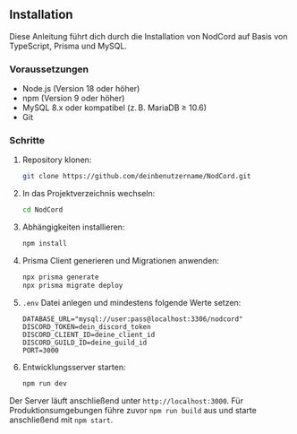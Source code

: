 ## Installation

Diese Anleitung führt dich durch die Installation von NodCord auf Basis von TypeScript, Prisma und MySQL.

### Voraussetzungen

- Node.js (Version 18 oder höher)
- npm (Version 9 oder höher)
- MySQL 8.x oder kompatibel (z. B. MariaDB ≥ 10.6)
- Git

### Schritte

1. Repository klonen:
   ```sh
   git clone https://github.com/deinbenutzername/NodCord.git
   ```

2. In das Projektverzeichnis wechseln:
   ```sh
   cd NodCord
   ```

3. Abhängigkeiten installieren:
   ```sh
   npm install
   ```

4. Prisma Client generieren und Migrationen anwenden:
   ```sh
   npx prisma generate
   npx prisma migrate deploy
   ```

5. `.env` Datei anlegen und mindestens folgende Werte setzen:
   ```env
   DATABASE_URL="mysql://user:pass@localhost:3306/nodcord"
   DISCORD_TOKEN=dein_discord_token
   DISCORD_CLIENT_ID=deine_client_id
   DISCORD_GUILD_ID=deine_guild_id
   PORT=3000
   ```

6. Entwicklungsserver starten:
   ```sh
   npm run dev
   ```

Der Server läuft anschließend unter `http://localhost:3000`. Für Produktionsumgebungen führe zuvor `npm run build` aus und starte anschließend mit `npm start`.
